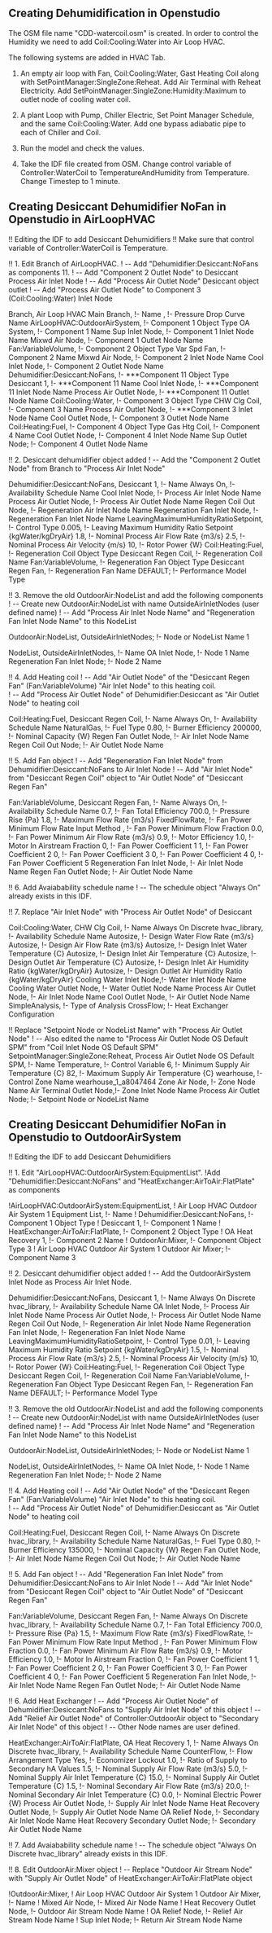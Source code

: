 ## Creating Dehumidification in Openstudio
The OSM file name "CDD-watercoil.osm" is created.
In order to control the Humidity we need to add Coil:Cooling:Water into Air Loop HVAC.

The following systems are added in HVAC Tab.
1. An empty air loop with Fan, Coil:Cooling:Water, Gast Heating Coil along with SetPointManager:SingleZone:Reheat.
Add Air Terminal with Reheat Electricity. Add SetPointManager:SingleZone:Humidity:Maximum to outlet node of
cooling water coil.

2. A plant Loop with Pump, Chiller Electric, Set Point Manager Schedule, and the same Coil:Cooling:Water.
Add one bypass adiabatic pipe to each of Chiller and Coil. 

3. Run the model and check the values.

4. Take the IDF file created from OSM. Change control variable of Controller:WaterCoil to TemperatureAndHumidity
from Temperature. Change Timestep to 1 minute. 


## Creating Desiccant Dehumidifier NoFan in Openstudio in AirLoopHVAC

!! Editing the IDF to add Desiccant Dehumidifiers
!! Make sure that control variable of Controller:WaterCoil is Temperature. 

!! 1. Edit Branch of AirLoopHVAC.
! -- Add "Dehumidifier:Desiccant:NoFans as components 11.
! -- Add "Component 2 Outlet Node" to Desiccant Process Air Inlet Node
! -- Add "Process Air Outlet Node" Desiccant object outlet 
! -- Add "Process Air Outlet Node" to Component 3 (Coil:Cooling:Water) Inlet Node

Branch,
    Air Loop HVAC Main Branch,  !- Name
    ,                        !- Pressure Drop Curve Name
    AirLoopHVAC:OutdoorAirSystem,  !- Component 1 Object Type
    OA System,               !- Component 1 Name
    Sup Inlet Node,          !- Component 1 Inlet Node Name
    Mixwd Air Node,          !- Component 1 Outlet Node Name
    Fan:VariableVolume,      !- Component 2 Object Type
    Var Spd Fan,             !- Component 2 Name
    Mixwd Air Node,          !- Component 2 Inlet Node Name
    Cool Inlet Node,         !- Component 2 Outlet Node Name
	Dehumidifier:Desiccant:NoFans,  !- ***Component 11 Object Type
    Desiccant 1,             !- ***Component 11 Name
    Cool Inlet Node,          !- ***Component 11 Inlet Node Name
    Process Air Outlet Node,         !- ***Component 11 Outlet Node Name
    Coil:Cooling:Water,      !- Component 3 Object Type
    CHW Clg Coil,            !- Component 3 Name
    Process Air Outlet Node,         !- ***Component 3 Inlet Node Name
    Cool Outlet Node,        !- Component 3 Outlet Node Name
    Coil:Heating:Fuel,       !- Component 4 Object Type
    Gas Htg Coil,            !- Component 4 Name
    Cool Outlet Node,        !- Component 4 Inlet Node Name
    Sup Outlet Node;         !- Component 4 Outlet Node Name


!! 2. Desiccant dehumidifier object added
! -- Add the "Component 2 Outlet Node" from Branch to "Process Air Inlet Node"

Dehumidifier:Desiccant:NoFans,
    Desiccant 1,             !- Name
    Always On,               !- Availability Schedule Name
    Cool Inlet Node,           !- Process Air Inlet Node Name
    Process Air Outlet Node, !- Process Air Outlet Node Name
    Regen Coil Out Node,     !- Regeneration Air Inlet Node Name
    Regeneration Fan Inlet Node,  !- Regeneration Fan Inlet Node Name
    LeavingMaximumHumidityRatioSetpoint,  !- Control Type
    0.005,                    !- Leaving Maximum Humidity Ratio Setpoint {kgWater/kgDryAir}
    1.8,                     !- Nominal Process Air Flow Rate {m3/s}
    2.5,                     !- Nominal Process Air Velocity {m/s}
    10,                      !- Rotor Power {W}
    Coil:Heating:Fuel,       !- Regeneration Coil Object Type
    Desiccant Regen Coil,    !- Regeneration Coil Name
    Fan:VariableVolume,      !- Regeneration Fan Object Type
    Desiccant Regen Fan,     !- Regeneration Fan Name
    DEFAULT;                 !- Performance Model Type


!! 3. Remove the old OutdoorAir:NodeList and add the following components
! -- Create new OutdoorAir:NodeList with name OutsideAirInletNodes (user defined name)
! -- Add "Process Air Inlet Node Name" and "Regeneration Fan Inlet Node Name" to this NodeList

OutdoorAir:NodeList,
    OutsideAirInletNodes;    !- Node or NodeList Name 1

NodeList,
   OutsideAirInletNodes,               !- Name
   OA Inlet Node,                      !- Node 1 Name
   Regeneration Fan Inlet Node;        !- Node 2 Name
   
   
!! 4. Add Heating coil
! -- Add "Air Outlet Node" of the "Desiccant Regen Fan" (Fan:VariableVolume) "Air Inlet Node" to this heating coil.  
! -- Add "Process Air Outlet Node" of Dehumidifier:Desiccant as "Air Outlet Node" to heating coil

Coil:Heating:Fuel,
    Desiccant Regen Coil,    !- Name
    Always On,               !- Availability Schedule Name
    NaturalGas,              !- Fuel Type
    0.80,                    !- Burner Efficiency
    200000,                  !- Nominal Capacity {W}
    Regen Fan Outlet Node,   !- Air Inlet Node Name
    Regen Coil Out Node;     !- Air Outlet Node Name


!! 5. Add Fan object 
! -- Add "Regeneration Fan Inlet Node" from Dehumidifier:Desiccant:NoFans to Air Inlet Node
! -- Add "Air Inlet Node" from "Desiccant Regen Coil" object to "Air Outlet Node" of "Desiccant Regen Fan"

Fan:VariableVolume,
    Desiccant Regen Fan,     !- Name
    Always On,               !- Availability Schedule Name
    0.7,                     !- Fan Total Efficiency
    700.0,                   !- Pressure Rise {Pa}
    1.8,                     !- Maximum Flow Rate {m3/s}
    FixedFlowRate,           !- Fan Power Minimum Flow Rate Input Method
    ,                        !- Fan Power Minimum Flow Fraction
    0.0,                     !- Fan Power Minimum Air Flow Rate {m3/s}
    0.9,                     !- Motor Efficiency
    1.0,                     !- Motor In Airstream Fraction
    0,                       !- Fan Power Coefficient 1
    1,                       !- Fan Power Coefficient 2
    0,                       !- Fan Power Coefficient 3
    0,                       !- Fan Power Coefficient 4
    0,                       !- Fan Power Coefficient 5
    Regeneration Fan Inlet Node,  !- Air Inlet Node Name
    Regen Fan Outlet Node;   !- Air Outlet Node Name

	
!! 6. Add Avaiabability schedule name 
! -- The schedule object "Always On" already exists in this IDF.


!! 7. Replace "Air Inlet Node" with "Process Air Outlet Node" of Desiccant 

Coil:Cooling:Water,
    CHW Clg Coil,            !- Name
    Always On Discrete hvac_library,  !- Availability Schedule Name
    Autosize,                !- Design Water Flow Rate {m3/s}
    Autosize,                !- Design Air Flow Rate {m3/s}
    Autosize,                !- Design Inlet Water Temperature {C}
    Autosize,                !- Design Inlet Air Temperature {C}
    Autosize,                !- Design Outlet Air Temperature {C}
    Autosize,                !- Design Inlet Air Humidity Ratio {kgWater/kgDryAir}
    Autosize,                !- Design Outlet Air Humidity Ratio {kgWater/kgDryAir}
    Cooling Water Inlet Node,!- Water Inlet Node Name
    Cooling Water Outlet Node,  !- Water Outlet Node Name
    Process Air Outlet Node,         !- Air Inlet Node Name
    Cool Outlet Node,        !- Air Outlet Node Name
    SimpleAnalysis,          !- Type of Analysis
    CrossFlow;               !- Heat Exchanger Configuration

!! Replace "Setpoint Node or NodeList Name" with "Process Air Outlet Node"
! -- Also edited the name to "Process Air Outlet Node OS Default SPM" from "Coil Inlet Node OS Default SPM"
SetpointManager:SingleZone:Reheat,
    Process Air Outlet Node OS Default SPM,  !- Name
    Temperature,             !- Control Variable
    6,                       !- Minimum Supply Air Temperature {C}
    82,                      !- Maximum Supply Air Temperature {C}
    wearhouse,               !- Control Zone Name
    wearhouse_1_a8047464 Zone Air Node,  !- Zone Node Name
    Air Terminal Outlet Node,!- Zone Inlet Node Name
    Process Air Outlet Node;         !- Setpoint Node or NodeList Name



## Creating Desiccant Dehumidifier NoFan in Openstudio to OutdoorAirSystem

!! Editing the IDF to add Desiccant Dehumidifiers

!! 1. Edit "AirLoopHVAC:OutdoorAirSystem:EquipmentList".
!Add "Dehumidifier:Desiccant:NoFans" and "HeatExchanger:AirToAir:FlatPlate" as components


!AirLoopHVAC:OutdoorAirSystem:EquipmentList,
!  Air Loop HVAC Outdoor Air System 1 Equipment List, !- Name
!  Dehumidifier:Desiccant:NoFans,          !- Component 1 Object Type
!  Desiccant 1,                            !- Component 1 Name
!  HeatExchanger:AirToAir:FlatPlate,       !- Component 2 Object Type
!  OA Heat Recovery 1,                     !- Component 2 Name
!  OutdoorAir:Mixer,                       !- Component Object Type 3
!  Air Loop HVAC Outdoor Air System 1 Outdoor Air Mixer; !- Component Name 3


!! 2. Desiccant dehumidifier object added
! -- Add the OutdoorAirSystem Inlet Node as Process Air Inlet Node.

Dehumidifier:Desiccant:NoFans,
  Desiccant 1,                                 !- Name
  Always On Discrete hvac_library,             !- Availability Schedule Name
  OA Inlet Node,                               !- Process Air Inlet Node Name
  Process Air Outlet Node,                     !- Process Air Outlet Node Name
  Regen Coil Out Node,                         !- Regeneration Air Inlet Node Name
  Regeneration Fan Inlet Node,                 !- Regeneration Fan Inlet Node Name
  LeavingMaximumHumidityRatioSetpoint,         !- Control Type
  0.01,                                       !- Leaving Maximum Humidity Ratio Setpoint {kgWater/kgDryAir}
  1.5,                                         !- Nominal Process Air Flow Rate {m3/s}
  2.5,                                         !- Nominal Process Air Velocity {m/s}
  10,                                          !- Rotor Power {W}
  Coil:Heating:Fuel,                           !- Regeneration Coil Object Type
  Desiccant Regen Coil,                        !- Regeneration Coil Name
  Fan:VariableVolume,                          !- Regeneration Fan Object Type
  Desiccant Regen Fan,                         !- Regeneration Fan Name
  DEFAULT;                                     !- Performance Model Type


!! 3. Remove the old OutdoorAir:NodeList and add the following components
! -- Create new OutdoorAir:NodeList with name OutsideAirInletNodes (user defined name)
! -- Add "Process Air Inlet Node Name" and "Regeneration Fan Inlet Node Name" to this NodeList

OutdoorAir:NodeList,
    OutsideAirInletNodes;    !- Node or NodeList Name 1

NodeList,
   OutsideAirInletNodes,               !- Name
   OA Inlet Node,                      !- Node 1 Name
   Regeneration Fan Inlet Node;        !- Node 2 Name
   
   
!! 4. Add Heating coil
! -- Add "Air Outlet Node" of the "Desiccant Regen Fan" (Fan:VariableVolume) "Air Inlet Node" to this heating coil.  
! -- Add "Process Air Outlet Node" of Dehumidifier:Desiccant as "Air Outlet Node" to heating coil

Coil:Heating:Fuel,
    Desiccant Regen Coil,    !- Name
    Always On Discrete hvac_library,    !- Availability Schedule Name
    NaturalGas,              !- Fuel Type
    0.80,                    !- Burner Efficiency
    135000,                  !- Nominal Capacity {W}
    Regen Fan Outlet Node,   !- Air Inlet Node Name
    Regen Coil Out Node;     !- Air Outlet Node Name


!! 5. Add Fan object 
! -- Add "Regeneration Fan Inlet Node" from Dehumidifier:Desiccant:NoFans to Air Inlet Node
! -- Add "Air Inlet Node" from "Desiccant Regen Coil" object to "Air Outlet Node" of "Desiccant Regen Fan"

Fan:VariableVolume,
    Desiccant Regen Fan,     !- Name
    Always On Discrete hvac_library,    !- Availability Schedule Name
    0.7,                     !- Fan Total Efficiency
    700.0,                   !- Pressure Rise {Pa}
    1.5,                     !- Maximum Flow Rate {m3/s}
    FixedFlowRate,           !- Fan Power Minimum Flow Rate Input Method
    ,                        !- Fan Power Minimum Flow Fraction
    0.0,                     !- Fan Power Minimum Air Flow Rate {m3/s}
    0.9,                     !- Motor Efficiency
    1.0,                     !- Motor In Airstream Fraction
    0,                       !- Fan Power Coefficient 1
    1,                       !- Fan Power Coefficient 2
    0,                       !- Fan Power Coefficient 3
    0,                       !- Fan Power Coefficient 4
    0,                       !- Fan Power Coefficient 5
    Regeneration Fan Inlet Node,         !- Air Inlet Node Name
    Regen Fan Outlet Node;   !- Air Outlet Node Name


!! 6. Add Heat Exchanger 
! -- Add "Process Air Outlet Node" of Dehumidifier:Desiccant:NoFans to "Supply Air Inlet Node" of this object
! -- Add "Relief Air Outlet Node" of Controller:OutdoorAir object to "Secondary Air Inlet Node" of this object 
! -- Other Node names are user defined. 

HeatExchanger:AirToAir:FlatPlate,
    OA Heat Recovery 1,      !- Name
    Always On Discrete hvac_library,    !- Availability Schedule Name
    CounterFlow,             !- Flow Arrangement Type
    Yes,                     !- Economizer Lockout
    1.0,                     !- Ratio of Supply to Secondary hA Values
    1.5,                       !- Nominal Supply Air Flow Rate {m3/s}
    5.0,                     !- Nominal Supply Air Inlet Temperature {C}
    15.0,                    !- Nominal Supply Air Outlet Temperature {C}
    1.5,                       !- Nominal Secondary Air Flow Rate {m3/s}
    20.0,                    !- Nominal Secondary Air Inlet Temperature {C}
    0.0,                     !- Nominal Electric Power {W}
    Process Air Outlet Node, !- Supply Air Inlet Node Name
    Heat Recovery Outlet Node,           !- Supply Air Outlet Node Name
    OA Relief Node,          !- Secondary Air Inlet Node Name
    Heat Recovery Secondary Outlet Node;  !- Secondary Air Outlet Node Name
	
	
!! 7. Add Avaiabability schedule name 
! -- The schedule object "Always On Discrete hvac_library" already exists in this IDF.


!! 8. Edit OutdoorAir:Mixer object
! -- Replace "Outdoor Air Stream Node" with "Supply Air Outlet Node" of HeatExchanger:AirToAir:FlatPlate object

!OutdoorAir:Mixer,
!  Air Loop HVAC Outdoor Air System 1 Outdoor Air Mixer, !- Name
!  Mixed Air Node,                         !- Mixed Air Node Name
!  Heat Recovery Outlet Node,              !- Outdoor Air Stream Node Name
!  OA Relief Node,                         !- Relief Air Stream Node Name
!  Sup Inlet Node;                         !- Return Air Stream Node Name


